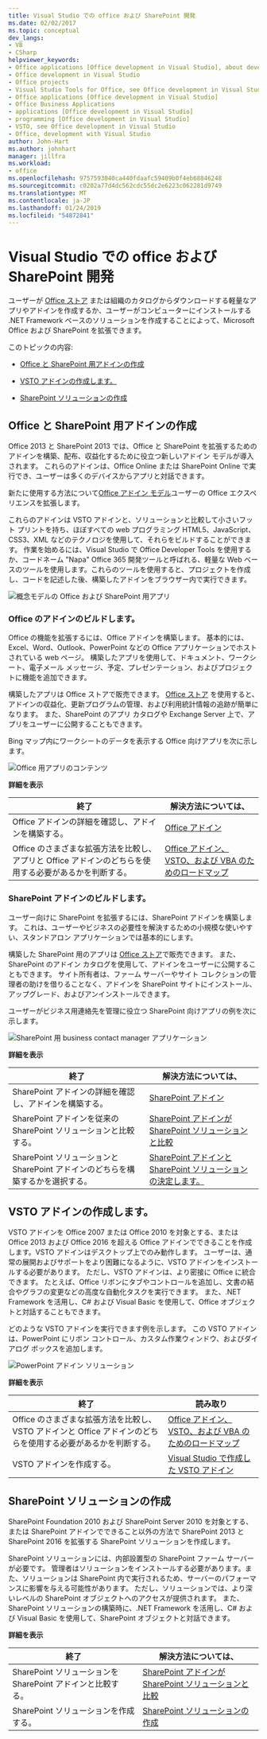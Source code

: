 ```yaml
---
title: Visual Studio での office および SharePoint 開発
ms.date: 02/02/2017
ms.topic: conceptual
dev_langs:
- VB
- CSharp
helpviewer_keywords:
- Office applications [Office development in Visual Studio], about developing applications
- Office development in Visual Studio
- Office projects
- Visual Studio Tools for Office, see Office development in Visual Studio
- Office applications [Office development in Visual Studio]
- Office Business Applications
- applications [Office development in Visual Studio]
- programming [Office development in Visual Studio]
- VSTO, see Office development in Visual Studio
- Office, development with Visual Studio
author: John-Hart
ms.author: johnhart
manager: jillfra
ms.workload:
- office
ms.openlocfilehash: 9757593040ca440fdaafc59409b0f4eb68846248
ms.sourcegitcommit: c0202a77d4dc562cdc55dc2e6223c062281d9749
ms.translationtype: MT
ms.contentlocale: ja-JP
ms.lasthandoff: 01/24/2019
ms.locfileid: "54872841"
---
```

# <a name="office-and-sharepoint-development-in-visual-studio"></a>Visual Studio での office および SharePoint 開発
  ユーザーが [Office ストア](https://store.office.com/) または組織のカタログからダウンロードする軽量なアプリやアドインを作成するか、ユーザーがコンピューターにインストールする .NET Framework ベースのソリューションを作成することによって、Microsoft Office および SharePoint を拡張できます。  
  
 このトピックの内容:  
  
-   [Office と SharePoint 用アドインの作成](#Apps)  
  
-   [VSTO アドインの作成します。](#Add-ins)  
  
-   [SharePoint ソリューションの作成](#Solutions)  
  
##  <a name="Apps"></a> Office と SharePoint 用アドインの作成  
 Office 2013 と SharePoint 2013 では、Office と SharePoint を拡張するためのアドインを構築、配布、収益化するために役立つ新しいアドイン モデルが導入されます。  これらのアドインは、Office Online または SharePoint Online で実行でき、ユーザーは多くのデバイスからアプリと対話できます。  
  
 新たに使用する方法について[Office アドイン モデル](/office/dev/add-ins/overview/office-add-ins)ユーザーの Office エクスペリエンスを拡張します。  
  
 これらのアドインは VSTO アドインと、ソリューションと比較して小さいフット プリントを持ち、ほぼすべての web プログラミング HTML5、JavaScript、CSS3、XML などのテクノロジを使用して、それらをビルドすることができます。  作業を始めるには、Visual Studio で Office Developer Tools を使用するか、コードネーム "Napa" Office 365 開発ツールと呼ばれる、軽量な Web ベースのツールを使用します。これらのツールを使用すると、プロジェクトを作成し、コードを記述した後、構築したアドインをブラウザー内で実行できます。  
  
 ![概念モデルの Office および SharePoint 用アプリ](../vsto/media/officeandsharepointapps2015.png "Office および SharePoint の概念モデル用のアプリ")  
  
### <a name="build-an-office-add-in"></a>Office のアドインのビルドします。  
 Office の機能を拡張するには、Office アドインを構築します。 基本的には、Excel、Word、Outlook、PowerPoint などの Office アプリケーションでホストされている web ページ。 構築したアプリを使用して、ドキュメント、ワークシート、電子メール メッセージ、予定、プレゼンテーション、およびプロジェクトに機能を追加できます。  
  
 構築したアプリは Office ストアで販売できます。  [Office ストア](https://store.office.com/) を使用すると、アドインの収益化、更新プログラムの管理、および利用統計情報の追跡が簡単になります。 また、SharePoint のアプリ カタログや Exchange Server 上で、アプリをユーザーに公開することもできます。  
  
 Bing マップ内にワークシートのデータを表示する Office 向けアプリを次に示します。  
  
 ![Office 用アプリのコンテンツ](../vsto/media/appforoffice.png "Office 用アプリのコンテンツ")  
  
 **詳細を表示**  
  
|終了|解決方法については、|  
|--------|---------|  
|Office アドインの詳細を確認し、アドインを構築する。|[Office アドイン](/office/dev/add-ins/publish/publish)|  
|Office のさまざまな拡張方法を比較し、アプリと Office アドインのどちらを使用する必要があるかを判断する。|[Office アドイン、VSTO、および VBA のためのロードマップ](https://blogs.msdn.microsoft.com/officeapps/2013/06/18/roadmap-for-apps-for-office-vsto-and-vba/)|  
  
### <a name="build-a-sharepoint-add-in"></a>SharePoint アドインのビルドします。  
 ユーザー向けに SharePoint を拡張するには、SharePoint アドインを構築します。 これは、ユーザーやビジネスの必要性を解決するための小規模な使いやすい、スタンドアロン アプリケーションでは基本的にします。  
  
 構築した SharePoint 用のアプリは [Office ストア](https://store.office.com/)で販売できます。 また、SharePoint のアドイン カタログを使用して、アドインをユーザーに公開することもできます。  サイト所有者は、ファーム サーバーやサイト コレクションの管理者の助けを借りることなく、アドインを SharePoint サイトにインストール、アップグレード、およびアンインストールできます。  
  
 ユーザーがビジネス用連絡先を管理に役立つ SharePoint 向けアプリの例を次に示します。  
  
 ![SharePoint 用 business contact manager アプリケーション](../vsto/media/appforsharepoint.png "SharePoint 用 Business contact manager アプリケーション")  
  
 **詳細を表示**  
  
|終了|解決方法については、|  
|--------|---------|  
|SharePoint アドインの詳細を確認し、アドインを構築する。|[SharePoint アドイン](/sharepoint/dev/sp-add-ins/sharepoint-add-ins)|  
|SharePoint アドインを従来の SharePoint ソリューションと比較する。|[SharePoint アドインが SharePoint ソリューションと比較](/sharepoint/dev/general-development/sharepoint-server-application-lifecycle-management)|  
|SharePoint ソリューションと SharePoint アドインのどちらを構築するかを選択する。|[SharePoint アドインと SharePoint ソリューションの決定します。](/sharepoint/dev/general-development/sharepoint-server-application-lifecycle-management)|
  
##  <a name="Add-ins"></a> VSTO アドインの作成します。  
 VSTO アドインを Office 2007 または Office 2010 を対象とする、または Office 2013 および Office 2016 を超える Office アドインでできることを作成します。VSTO アドインはデスクトップ上でのみ動作します。 ユーザーは、通常の展開およびサポートをより困難になるように、VSTO アドインをインストールする必要があります。  ただし、VSTO アドインは、より密接に Office に統合できます。 たとえば、Office リボンにタブやコントロールを追加し、文書の結合やグラフの変更などの高度な自動化タスクを実行できます。 また、.NET Framework を活用し、C# および Visual Basic を使用して、Office オブジェクトと対話することもできます。  
  
 どのような VSTO アドインを実行できます例を示します。 この VSTO アドインは、PowerPoint にリボン コントロール、カスタム作業ウィンドウ、およびダイアログ ボックスを追加します。  
  
 ![PowerPoint アドイン ソリューション](../vsto/media/powerpointaddin.png "PowerPoint アドイン ソリューション")  
  
 **詳細を表示**  
  
|終了|読み取り|  
|--------|----------|  
|Office のさまざまな拡張方法を比較し、VSTO アドインと Office アドインのどちらを使用する必要があるかを判断する。|[Office アドイン、VSTO、および VBA のためのロードマップ](https://blogs.msdn.microsoft.com/officeapps/2013/06/18/roadmap-for-apps-for-office-vsto-and-vba/)|  
|VSTO アドインを作成する。|[Visual Studio で作成した VSTO アドイン](create-vsto-add-ins-for-office-by-using-visual-studio.md)|  
  
##  <a name="Solutions"></a> SharePoint ソリューションの作成  
 SharePoint Foundation 2010 および SharePoint Server 2010 を対象とする、または SharePoint アドインでできること以外の方法で SharePoint 2013 と SharePoint 2016 を拡張する SharePoint ソリューションを作成します。  
  
 SharePoint ソリューションには、内部設置型の SharePoint ファーム サーバーが必要です。 管理者はソリューションをインストールする必要があります。また、ソリューションは SharePoint 内で実行されるため、サーバーのパフォーマンスに影響を与える可能性があります。 ただし、ソリューションでは、より深いレベルの SharePoint オブジェクトへのアクセスが提供されます。 また、SharePoint ソリューションの構築時に、.NET Framework を活用し、C# および Visual Basic を使用して、SharePoint オブジェクトと対話できます。  
  
 **詳細を表示**  
  
|終了|解決方法については、|  
|--------|---------|  
|SharePoint ソリューションを SharePoint アドインと比較する。|[SharePoint アドインが SharePoint ソリューションと比較](/sharepoint/dev/general-development/sharepoint-server-application-lifecycle-management)|  
|SharePoint ソリューションを作成する。|[SharePoint ソリューションの作成](../sharepoint/create-sharepoint-solutions.md)|  
